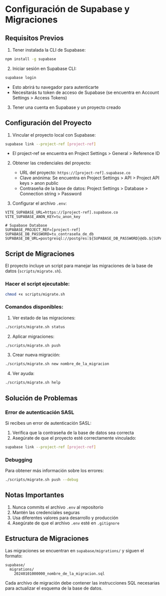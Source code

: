 # Configuración de Supabase y Migraciones

## Requisitos Previos

1. Tener instalada la CLI de Supabase:
```bash
npm install -g supabase
```

2. Iniciar sesión en Supabase CLI:
```bash
supabase login
```
   - Esto abrirá tu navegador para autenticarte
   - Necesitarás tu token de acceso de Supabase (se encuentra en Account Settings > Access Tokens)

3. Tener una cuenta en Supabase y un proyecto creado

## Configuración del Proyecto

1. Vincular el proyecto local con Supabase:
```bash
supabase link --project-ref [project-ref]
```
   - El project-ref se encuentra en Project Settings > General > Reference ID

2. Obtener las credenciales del proyecto:
   - URL del proyecto: `https://[project-ref].supabase.co`
   - Clave anónima: Se encuentra en Project Settings > API > Project API keys > anon public
   - Contraseña de la base de datos: Project Settings > Database > Connection string > Password

3. Configurar el archivo `.env`:
```env
VITE_SUPABASE_URL=https://[project-ref].supabase.co
VITE_SUPABASE_ANON_KEY=tu_anon_key

# Supabase Database
SUPABASE_PROJECT_REF=[project-ref]
SUPABASE_DB_PASSWORD=tu_contraseña_de_db
SUPABASE_DB_URL=postgresql://postgres:${SUPABASE_DB_PASSWORD}@db.${SUPABASE_PROJECT_REF}.supabase.co:5432/postgres
```

## Script de Migraciones

El proyecto incluye un script para manejar las migraciones de la base de datos (`scripts/migrate.sh`).

### Hacer el script ejecutable:
```bash
chmod +x scripts/migrate.sh
```

### Comandos disponibles:

1. Ver estado de las migraciones:
```bash
./scripts/migrate.sh status
```

2. Aplicar migraciones:
```bash
./scripts/migrate.sh push
```

3. Crear nueva migración:
```bash
./scripts/migrate.sh new nombre_de_la_migracion
```

4. Ver ayuda:
```bash
./scripts/migrate.sh help
```

## Solución de Problemas

### Error de autenticación SASL
Si recibes un error de autenticación SASL:
1. Verifica que la contraseña de la base de datos sea correcta
2. Asegúrate de que el proyecto esté correctamente vinculado:
```bash
supabase link --project-ref [project-ref]
```

### Debugging
Para obtener más información sobre los errores:
```bash
./scripts/migrate.sh push --debug
```

## Notas Importantes

1. Nunca commits el archivo `.env` al repositorio
2. Mantén las credenciales seguras
3. Usa diferentes valores para desarrollo y producción
4. Asegúrate de que el archivo `.env` esté en `.gitignore`

## Estructura de Migraciones

Las migraciones se encuentran en `supabase/migrations/` y siguen el formato:
```
supabase/
  migrations/
    20240101000000_nombre_de_la_migracion.sql
```

Cada archivo de migración debe contener las instrucciones SQL necesarias para actualizar el esquema de la base de datos. 